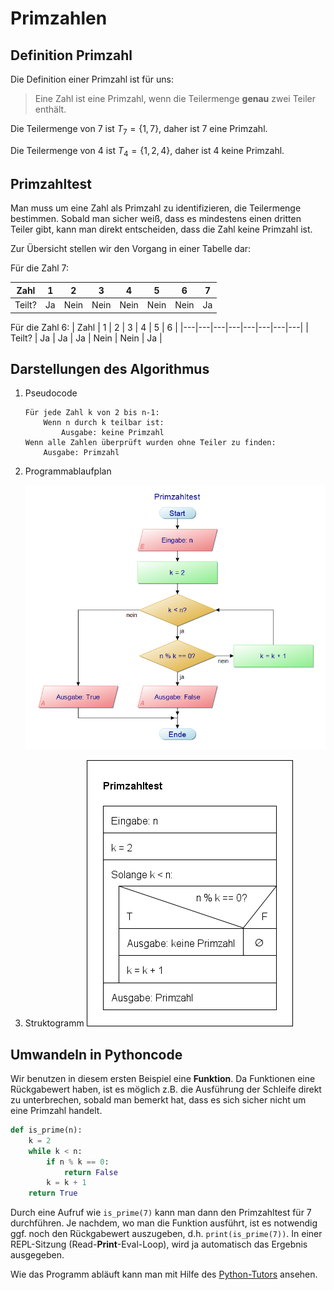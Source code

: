 # Primzahlen

## Definition Primzahl 
Die Definition einer Primzahl ist für uns:
> Eine Zahl ist eine Primzahl, wenn die Teilermenge **genau** zwei Teiler enthält.

Die Teilermenge von $7$ ist $T_7 = \{1, 7\}$, daher ist $7$ eine Primzahl.

Die Teilermenge von $4$ ist $T_4=\{1, 2, 4\}$, daher ist $4$ keine Primzahl.

## Primzahltest

Man muss um eine Zahl als Primzahl zu identifizieren, die Teilermenge bestimmen. Sobald man sicher weiß, dass es mindestens einen dritten Teiler gibt, kann man direkt entscheiden, dass die Zahl keine Primzahl ist.

Zur Übersicht stellen wir den Vorgang in einer Tabelle dar:

Für die Zahl 7:

| Zahl | 1 | 2 | 3 | 4 | 5 | 6 | 7 |
|---|---|---|---|---|---|---|---|
| Teilt? | Ja | Nein | Nein | Nein | Nein | Nein | Ja |

Für die Zahl 6:
| Zahl | 1 | 2 | 3 | 4 | 5 | 6 |
|---|---|---|---|---|---|---|---|
| Teilt? | Ja | Ja | Ja | Nein | Nein | Ja |

## Darstellungen des Algorithmus

1. Pseudocode

    ```
    Für jede Zahl k von 2 bis n-1:
        Wenn n durch k teilbar ist:
            Ausgabe: keine Primzahl
    Wenn alle Zahlen überprüft wurden ohne Teiler zu finden:      
        Ausgabe: Primzahl
    ```

2. Programmablaufplan

    ![PAP](PAP.png)

3. Struktogramm
    ![Struct](Struct.png)

## Umwandeln in Pythoncode

Wir benutzen in diesem ersten Beispiel eine **Funktion**. Da Funktionen eine Rückgabewert haben, ist es möglich z.B. die Ausführung der Schleife direkt zu unterbrechen, sobald man bemerkt hat, dass es sich sicher nicht um eine Primzahl handelt.

```python
def is_prime(n):
    k = 2
    while k < n:
        if n % k == 0:
            return False
        k = k + 1
    return True
```

Durch eine Aufruf wie `is_prime(7)` kann man dann den Primzahltest für 7 durchführen. Je nachdem, wo man die Funktion ausführt, ist es notwendig ggf. noch den Rückgabewert auszugeben, d.h. `print(is_prime(7))`. In einer REPL-Sitzung (Read-**Print**-Eval-Loop), wird ja automatisch das Ergebnis ausgegeben.

Wie das Programm abläuft kann man mit Hilfe des [Python-Tutors](http://www.pythontutor.com/visualize.html#mode=edit) ansehen.



